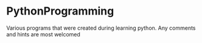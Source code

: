 # PythonProgramming
Various programs that were created during learning python. 
Any comments and hints are most welcomed
